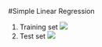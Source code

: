 #Simple Linear Regression
1. Training set
![](https://i.imgur.com/Vhfn9bm.png)
2. Test set
![](https://i.imgur.com/oLWAceY.png)
